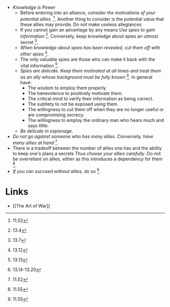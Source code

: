 * *Knowledge is Power* 
	* Before entering into an alliance, *consider the motivations of your potential allies*. [^11.52]. Another thing to consider is the potential value that these allies may provide. Do not make useless allegiances
	* If you cannot gain an advantage by any means *Use spies to gain information* [^13.4]. Conversely, keep knowledge about spies an utmost secret [^13.7]. 
	* *When knowledge about spies has been revealed, cut them off with other spies* [^13.12].
	* The only valuable spies are those who can make it back with the vital information [^13.13].
	* *Spies are delicate. Keep them motivated at all times and treat them as an ally whose background must be fully known* [^13.14-13.20]. In general have: 
		* The wisdom to employ them properly
		* The benevolence to positively motivate them.
		* The critical mind to verify their information as being correct.
		* The subtlety to not be exposed using them.
		* The willingness to cut them off when they are no longer useful or are compromising secrecy.
		* The willingness to employ the ordinary man who hears much and says little.
	* *Be delicate in espionage*. 
* *Do not go against someone who has many allies. Conversely, have many allies at hand* [^11.52]. 
* There is a tradeoff between the number of allies one has and the ability to keep one's plans a secrets Thus *choose your allies carefully*. Do not be overreliant on allies, either as this introduces a dependency for them [^11.55].
* *If you can succeed without allies, do so* [^11.55].
# Links
* [[The Art of War]]

[^11.52]: 11.52
[^13.4]: 13.4
[^13.7]: 13.7
[^13.12]: 13.12
[^13.13]: 13.13
[^13.14-13.20]: 13.14-13.20
[^11.52]: 11.52
[^11.55]: 11.55